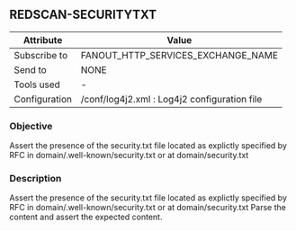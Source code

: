 ## REDSCAN-SECURITYTXT

| Attribute     | Value                                        |
| ------------- | -------------------------------------------- |
| Subscribe to  |         FANOUT_HTTP_SERVICES_EXCHANGE_NAME   |
| Send to       |                    NONE                      |
| Tools used    |                      -                       |
| Configuration | /conf/log4j2.xml : Log4j2 configuration file |

### Objective

Assert the presence of the security.txt file located as explictly specified by RFC in domain/.well-known/security.txt or at domain/security.txt

### Description

Assert the presence of the security.txt file located as explictly specified by RFC in domain/.well-known/security.txt or at domain/security.txt
Parse the content and assert the expected content.

